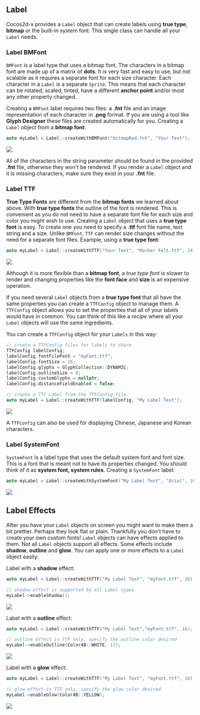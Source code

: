 ## Label
Cocos2d-x provides a `Label` object that can create labels using __true type__,
__bitmap__ or the built-in system font. This single class can handle all your `Label`
needs.

### Label BMFont
`BMFont` is a label type that uses a bitmap font. The characters in a bitmap font
are made up of a matrix of __dots__. It is very fast and easy to use, but not
scalable as it requires a separate font for each size character. Each character
in a `Label` is a separate `Sprite`. This means that each character can be rotated,
scaled, tinted, have a different __anchor point__ and/or most any other property changed.

Creating a `BMFont` label requires two files: a __.fnt__ file and an image
representation of each character in __.png__ format. If you are using a tool like
__Glyph Designer__ these files are created automatically for you. Creating a
`Label` object from a __bitmap font__:

```cpp
auto myLabel = Label::createWithBMFont("bitmapRed.fnt", "Your Text");
```

![](ui_components-img/LabelBMFont.png "")

All of the characters in the string parameter should be found in the provided
__.fnt__ file, otherwise they won't be rendered. If you render a `Label` object and
it is missing characters, make sure they exist in your __.fnt__ file.

### Label TTF
__True Type Fonts__ are different from the __bitmap fonts__ we learned about above. With __true type fonts__ the outline of the font is rendered. This is convenient as you do not need to have a separate font file for each size and color you might wish to use. Creating a `Label` object that uses a __true type font__ is easy. To create one you need to specify a __.ttf__ font file name, text string and a size. Unlike `BMFont`, `TTF` can render size changes without the need for a separate font files. Example, using a __true type font__:

```cpp
auto myLabel = Label::createWithTTF("Your Text", "Marker Felt.ttf", 24);
```

![](ui_components-img/LabelTTF.png "")

Although it is more flexible than a __bitmap font__, a _true type font_ is slower to render and changing properties like the __font face__ and __size__ is an expensive operation.

If you need several `Label` objects from a __true type font__ that all have the
same properties you can create a `TTFConfig` object to manage them. A `TTFConfig` object allows you to set the properties that all of your labels would have in common. You can think of this like a *recipe* where all your `Label` objects will use the same ingredients.

You can create a `TTFConfig` object for your `Labels` in this way:

```cpp
// create a TTFConfig files for labels to share
TTFConfig labelConfig;
labelConfig.fontFilePath = "myFont.ttf";
labelConfig.fontSize = 16;
labelConfig.glyphs = GlyphCollection::DYNAMIC;
labelConfig.outlineSize = 0;
labelConfig.customGlyphs = nullptr;
labelConfig.distanceFieldEnabled = false;

// create a TTF Label from the TTFConfig file.
auto myLabel = Label::createWithTTF(labelConfig, "My Label Text");
```

![](ui_components-img/LabelTTFWithConfig.png "")

A `TTFConfig` can also be used for displaying Chinese, Japanese and Korean
characters.

### Label SystemFont
`SystemFont` is a label type that uses the default system font and font size.
This is a font that is meant not to have its properties changed. You should think
of it as __system font, system rules__. Creating a `SystemFont` label:

```cpp
auto myLabel = Label::createWithSystemFont("My Label Text", "Arial", 16);
```

![](ui_components-img/LabelWithSystemFont.png "")

## Label Effects
After you have your `Label` objects on screen you might want to make them a bit
prettier. Perhaps they look flat or plain. Thankfully you don't have to create
your own custom fonts! `Label` objects can have effects applied to them. Not all
`Label` objects support all effects. Some effects include __shadow__, __outline__
and __glow__. You can apply one or more effects to a `Label` object easily:

Label with a __shadow__ effect:

```cpp
auto myLabel = Label::createWithTTF("My Label Text", "myFont.ttf", 16);

// shadow effect is supported by all Label types
myLabel->enableShadow();
```

![](ui_components-img/LabelWithShadow.png "")

Label with a __outline__ effect:

```cpp
auto myLabel = Label::createWithTTF("My Label Text","myFont.ttf", 16);

// outline effect is TTF only, specify the outline color desired
myLabel->enableOutline(Color4B::WHITE, 1));
```

![](ui_components-img/LabelWithOutline.png "")

Label with a __glow__ effect:

```cpp
auto myLabel = Label::createWithTTF("My Label Text", "myFont.ttf", 16);

// glow effect is TTF only, specify the glow color desired.
myLabel->enableGlow(Color4B::YELLOW);
```

![](ui_components-img/LabelWithGlow.png "")
